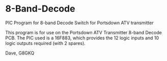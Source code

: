 # 8-Band-Decode
PIC Program for 8-band Decode Switch for Portsdown ATV transmitter

This program is for use on the Portsdown ATV Transmitter 8-band Decode PCB.  The PIC used is a 16F883, which provides the 12 logic inputs and 10 logic outputs required (with 2 spares).

Dave, G8GKQ

